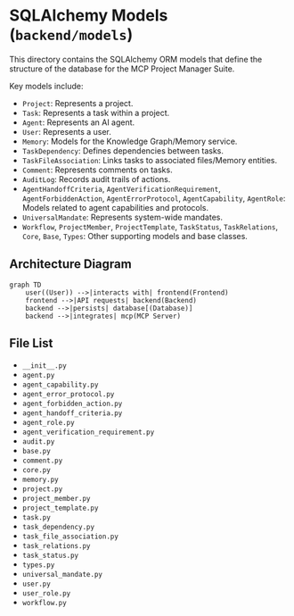 # SQLAlchemy Models (`backend/models`)

This directory contains the SQLAlchemy ORM models that define the structure of the database for the MCP Project Manager Suite.

Key models include:

*   `Project`: Represents a project.
*   `Task`: Represents a task within a project.
*   `Agent`: Represents an AI agent.
*   `User`: Represents a user.
*   `Memory`: Models for the Knowledge Graph/Memory service.
*   `TaskDependency`: Defines dependencies between tasks.
*   `TaskFileAssociation`: Links tasks to associated files/Memory entities.
*   `Comment`: Represents comments on tasks.
*   `AuditLog`: Records audit trails of actions.
*   `AgentHandoffCriteria`, `AgentVerificationRequirement`, `AgentForbiddenAction`, `AgentErrorProtocol`, `AgentCapability`, `AgentRole`: Models related to agent capabilities and protocols.
*   `UniversalMandate`: Represents system-wide mandates.
*   `Workflow`, `ProjectMember`, `ProjectTemplate`, `TaskStatus`, `TaskRelations`, `Core`, `Base`, `Types`: Other supporting models and base classes.

## Architecture Diagram
```mermaid
graph TD
    user((User)) -->|interacts with| frontend(Frontend)
    frontend -->|API requests| backend(Backend)
    backend -->|persists| database[(Database)]
    backend -->|integrates| mcp(MCP Server)
```

<!-- File List Start -->
## File List

- `__init__.py`
- `agent.py`
- `agent_capability.py`
- `agent_error_protocol.py`
- `agent_forbidden_action.py`
- `agent_handoff_criteria.py`
- `agent_role.py`
- `agent_verification_requirement.py`
- `audit.py`
- `base.py`
- `comment.py`
- `core.py`
- `memory.py`
- `project.py`
- `project_member.py`
- `project_template.py`
- `task.py`
- `task_dependency.py`
- `task_file_association.py`
- `task_relations.py`
- `task_status.py`
- `types.py`
- `universal_mandate.py`
- `user.py`
- `user_role.py`
- `workflow.py`

<!-- File List End -->
